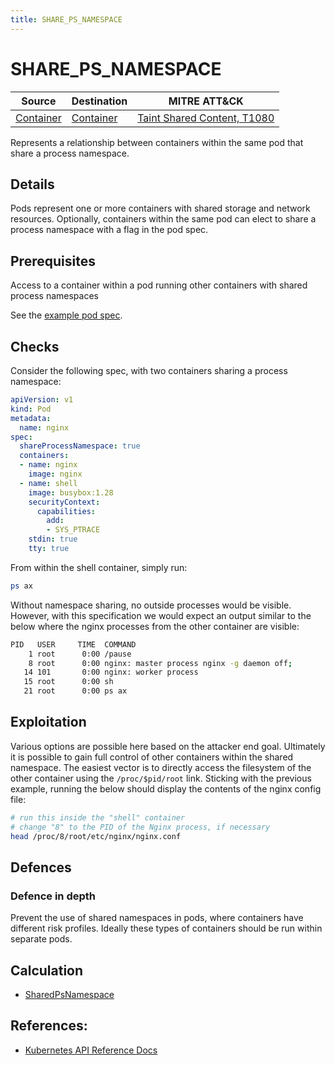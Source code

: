 ```yaml
---
title: SHARE_PS_NAMESPACE
---
```


<!--
id: SHARE_PS_NAMESPACE
name: "Access container in shared process namespace"
mitreAttackTechnique: T1080 - Taint Shared Content
mitreAttackTactic: TA0008 - Lateral Movement
-->

# SHARE_PS_NAMESPACE

| Source                                | Destination                           | MITRE ATT&CK                                                              |
| ------------------------------------- | ------------------------------------- | ------------------------------------------------------------------------- |
| [Container](../entities/container.md) | [Container](../entities/container.md) | [Taint Shared Content, T1080](https://attack.mitre.org/techniques/T1080/) |

Represents a relationship between containers within the same pod that share a process namespace. 

## Details

Pods represent one or more containers with shared storage and network resources. Optionally, containers within the same pod can elect to share a process namespace with a flag in the pod spec.

## Prerequisites

Access to a container within a pod running other containers with shared process namespaces

See the [example pod spec](https://github.com/DataDog/KubeHound/tree/main/test/setup/test-cluster/attacks/SHARE_PS_NAMESPACE.yaml).

## Checks

Consider the following spec, with two containers sharing a process namespace:

```yaml
apiVersion: v1
kind: Pod
metadata:
  name: nginx
spec:
  shareProcessNamespace: true
  containers:
  - name: nginx
    image: nginx
  - name: shell
    image: busybox:1.28
    securityContext:
      capabilities:
        add:
        - SYS_PTRACE
    stdin: true
    tty: true
```

From within the shell container, simply run:

```bash
ps ax
```

Without namespace sharing, no outside processes would be visible. However, with this specification we would expect an output similar to the below where the nginx processes from the other container are visible:

```bash
PID   USER     TIME  COMMAND
    1 root      0:00 /pause
    8 root      0:00 nginx: master process nginx -g daemon off;
   14 101       0:00 nginx: worker process
   15 root      0:00 sh
   21 root      0:00 ps ax
```

## Exploitation

Various options are possible here based on the attacker end goal. Ultimately it is possible to gain full control of other containers within the shared namespace. The easiest vector is to directly access the filesystem of the other container using the `/proc/$pid/root` link. Sticking with the previous example, running the below should display the contents of the nginx config file:

```bash
# run this inside the "shell" container
# change "8" to the PID of the Nginx process, if necessary
head /proc/8/root/etc/nginx/nginx.conf
```

## Defences

### Defence in depth

Prevent the use of shared namespaces in pods, where containers have different risk profiles. Ideally these types of containers should be run within separate pods.

## Calculation

+ [SharedPsNamespace](https://github.com/DataDog/KubeHound/tree/main/pkg/kubehound/graph/edge/share_ps_namespace.go)

## References:

+ [Kubernetes API Reference Docs](https://kubernetes.io/docs/tasks/configure-pod-container/share-process-namespace/)
  